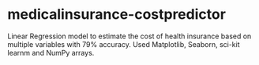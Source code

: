 # medicalinsurance-costpredictor
Linear Regression model to estimate the cost of health insurance based on multiple variables with 79% accuracy. Used Matplotlib, Seaborn, sci-kit learnm and NumPy arrays.
